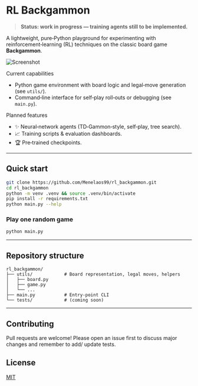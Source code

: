 # RL Backgammon

> **Status: work in progress — training agents still to be implemented.**

A lightweight, pure‑Python playground for experimenting with reinforcement‑learning (RL) techniques on the classic board game **Backgammon**.

![Screenshot](utils/Capture.PNG)

Current capabilities

* Python game environment with board logic and legal‑move generation (see `utils/`).
* Command‑line interface for self‑play roll‑outs or debugging (see `main.py`).

Planned features

* ✨ Neural‑network agents (TD‑Gammon‑style, self‑play, tree search).
* 📈 Training scripts & evaluation dashboards.
* 🏆 Pre‑trained checkpoints.

---

## Quick start

```bash
git clone https://github.com/Menelaos99/rl_backgammon.git
cd rl_backgammon
python -m venv .venv && source .venv/bin/activate
pip install -r requirements.txt   
python main.py --help
```

### Play one random game

```bash
python main.py 
```

---

## Repository structure

```
rl_backgammon/
├── utils/            # Board representation, legal moves, helpers
│   ├── board.py
│   ├── game.py
│   └── ...
├── main.py           # Entry‑point CLI
└── tests/            # (coming soon)
```

---

## Contributing

Pull requests are welcome! Please open an issue first to discuss major changes and remember to add/ update tests.

## License

[MIT](LICENSE)
